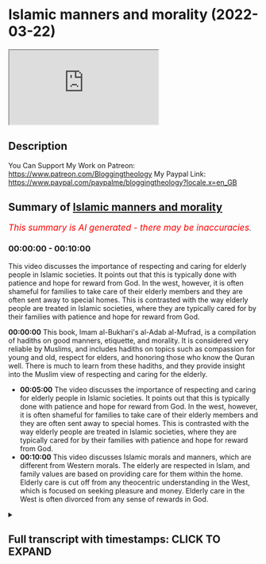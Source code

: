 # Islamic manners and morality (2022-03-22)

<iframe loading='lazy' allow='autoplay' src='https://www.youtube.com/embed/HWzf359ROjw'></iframe>

## Description

You Can Support My Work on Patreon:
https://www.patreon.com/Bloggingtheology
My Paypal Link: 
https://www.paypal.com/paypalme/bloggingtheology?locale.x=en_GB

## Summary of [Islamic manners and morality](https://www.youtube.com/watch?v=HWzf359ROjw)


*<span style="color:red; font-size:125%">This summary is AI generated - there may be inaccuracies</span>. [](/)*

### <a onclick="modifyYTiframeseektime('0')">00:00:00</a> - <a onclick="modifyYTiframeseektime('600')">00:10:00</a>

This video discusses the importance of respecting and caring for elderly people in Islamic societies. It points out that this is typically done with patience and hope for reward from God. In the west, however, it is often shameful for families to take care of their elderly members and they are often sent away to special homes. This is contrasted with the way elderly people are treated in Islamic societies, where they are typically cared for by their families with patience and hope for reward from God.

**<a onclick="modifyYTiframeseektime('0')">00:00:00</a>** This book, Imam al-Bukhari's al-Adab al-Mufrad, is a compilation of hadiths on good manners, etiquette, and morality. It is considered very reliable by Muslims, and includes hadiths on topics such as compassion for young and old, respect for elders, and honoring those who know the Quran well. There is much to learn from these hadiths, and they provide insight into the Muslim view of respecting and caring for the elderly.
* **<a onclick="modifyYTiframeseektime('300')">00:05:00</a>** The video discusses the importance of respecting and caring for elderly people in Islamic societies. It points out that this is typically done with patience and hope for reward from God. In the west, however, it is often shameful for families to take care of their elderly members and they are often sent away to special homes. This is contrasted with the way elderly people are treated in Islamic societies, where they are typically cared for by their families with patience and hope for reward from God.
* **<a onclick="modifyYTiframeseektime('600')">00:10:00</a>** This video discusses Islamic morals and manners, which are different from Western morals. The elderly are respected in Islam, and family values are based on providing care for them within the home. Elderly care is cut off from any theocentric understanding in the West, which is focused on seeking pleasure and money. Elderly care in the West is often divorced from any sense of rewards in God.

<details><summary><h2>Full transcript with timestamps: CLICK TO EXPAND</h2></summary>

<a onclick="modifyYTiframeseektime('1')">0:00:01</a> i find the whole subject of islamic  
<a onclick="modifyYTiframeseektime('4')">0:00:04</a> etiquette manners and morality to be  
<a onclick="modifyYTiframeseektime('6')">0:00:06</a> absolutely fascinating and i wanted to  
<a onclick="modifyYTiframeseektime('8')">0:00:08</a> share with you an extract from this  
<a onclick="modifyYTiframeseektime('10')">0:00:10</a> wonderful book  
<a onclick="modifyYTiframeseektime('12')">0:00:12</a> it's called imam al-bukhari's al-adab  
<a onclick="modifyYTiframeseektime('15')">0:00:15</a> al-mufrad with full commentary it's a  
<a onclick="modifyYTiframeseektime('19')">0:00:19</a> perfect code for manners and morality  
<a onclick="modifyYTiframeseektime('22')">0:00:22</a> and this is a really thick book and it's  
<a onclick="modifyYTiframeseektime('24')">0:00:24</a> actually quite cheap to get these days  
<a onclick="modifyYTiframeseektime('26')">0:00:26</a> as well and on the back it says this  
<a onclick="modifyYTiframeseektime('28')">0:00:28</a> imam al-bukhari is best known for being  
<a onclick="modifyYTiframeseektime('32')">0:00:32</a> the author of the rigorously  
<a onclick="modifyYTiframeseektime('34')">0:00:34</a> authenticated collection of hadiths  
<a onclick="modifyYTiframeseektime('37')">0:00:37</a> known as the sahih  
<a onclick="modifyYTiframeseektime('39')">0:00:39</a> this islamic work is deemed by muslims  
<a onclick="modifyYTiframeseektime('41')">0:00:41</a> to be the most authentically transmitted  
<a onclick="modifyYTiframeseektime('44')">0:00:44</a> work after the quran and while it  
<a onclick="modifyYTiframeseektime('47')">0:00:47</a> includes roughly  
<a onclick="modifyYTiframeseektime('49')">0:00:49</a> 250 hadiths on adab this word meaning  
<a onclick="modifyYTiframeseektime('53')">0:00:53</a> good manners etiquette moral values  
<a onclick="modifyYTiframeseektime('56')">0:00:56</a> al-bukhari also dedicated a larger  
<a onclick="modifyYTiframeseektime('59')">0:00:59</a> separate work  
<a onclick="modifyYTiframeseektime('60')">0:01:00</a> to these very important areas that are  
<a onclick="modifyYTiframeseektime('63')">0:01:03</a> relevant to the muslims daily lives and  
<a onclick="modifyYTiframeseektime('65')">0:01:05</a> this separate work is known as this  
<a onclick="modifyYTiframeseektime('69')">0:01:09</a> al-adab al-mufrad and the present volume  
<a onclick="modifyYTiframeseektime('73')">0:01:13</a> presents the work in translation with a  
<a onclick="modifyYTiframeseektime('76')">0:01:16</a> complete commentary so this is an  
<a onclick="modifyYTiframeseektime('78')">0:01:18</a> absolute treasure if you want to  
<a onclick="modifyYTiframeseektime('80')">0:01:20</a> focus on  
<a onclick="modifyYTiframeseektime('82')">0:01:22</a> rigorously authenticated hadiths on a  
<a onclick="modifyYTiframeseektime('84')">0:01:24</a> dab  
<a onclick="modifyYTiframeseektime('85')">0:01:25</a> now chapter 19 of this i just really  
<a onclick="modifyYTiframeseektime('88')">0:01:28</a> like it's entitled young and old young  
<a onclick="modifyYTiframeseektime('91')">0:01:31</a> and old i'm going to read um several  
<a onclick="modifyYTiframeseektime('93')">0:01:33</a> hadiths from this selected by bukhari  
<a onclick="modifyYTiframeseektime('96')">0:01:36</a> obviously  
<a onclick="modifyYTiframeseektime('97')">0:01:37</a> and some of the commentary which i think  
<a onclick="modifyYTiframeseektime('99')">0:01:39</a> is really helpful when it comes to  
<a onclick="modifyYTiframeseektime('101')">0:01:41</a> etiquette manners  
<a onclick="modifyYTiframeseektime('103')">0:01:43</a> how we should view young and old  
<a onclick="modifyYTiframeseektime('107')">0:01:47</a> and the chapter begins with some  
<a onclick="modifyYTiframeseektime('109')">0:01:49</a> comments  
<a onclick="modifyYTiframeseektime('110')">0:01:50</a> some hadiths were reported by different  
<a onclick="modifyYTiframeseektime('113')">0:01:53</a> companions of the prophet and in  
<a onclick="modifyYTiframeseektime('114')">0:01:54</a> different chains of transmission  
<a onclick="modifyYTiframeseektime('117')">0:01:57</a> this indicates that the prophet might  
<a onclick="modifyYTiframeseektime('120')">0:02:00</a> have said the hadith on different  
<a onclick="modifyYTiframeseektime('121')">0:02:01</a> occasions to different people or that he  
<a onclick="modifyYTiframeseektime('124')">0:02:04</a> might have said it on an occasion when  
<a onclick="modifyYTiframeseektime('126')">0:02:06</a> he had a large audience  
<a onclick="modifyYTiframeseektime('129')">0:02:09</a> and then uh  
<a onclick="modifyYTiframeseektime('131')">0:02:11</a> several hadith quoted and i'll just  
<a onclick="modifyYTiframeseektime('133')">0:02:13</a> mention a few of them number three five  
<a onclick="modifyYTiframeseektime('135')">0:02:15</a> five  
<a onclick="modifyYTiframeseektime('136')">0:02:16</a> abu herrera reports that the prophet  
<a onclick="modifyYTiframeseektime('139')">0:02:19</a> said  
<a onclick="modifyYTiframeseektime('140')">0:02:20</a> a person who is not compassionate to our  
<a onclick="modifyYTiframeseektime('143')">0:02:23</a> young  
<a onclick="modifyYTiframeseektime('144')">0:02:24</a> and does not respect the rights of our  
<a onclick="modifyYTiframeseektime('147')">0:02:27</a> old people  
<a onclick="modifyYTiframeseektime('148')">0:02:28</a> does not belong to us  
<a onclick="modifyYTiframeseektime('151')">0:02:31</a> okay that's one another one  
<a onclick="modifyYTiframeseektime('154')">0:02:34</a> uh hadith number 357  
<a onclick="modifyYTiframeseektime('157')">0:02:37</a> abdullah ibn amma reports that the  
<a onclick="modifyYTiframeseektime('159')">0:02:39</a> prophet said  
<a onclick="modifyYTiframeseektime('161')">0:02:41</a> he does not belong to us who does not  
<a onclick="modifyYTiframeseektime('164')">0:02:44</a> show due respect to our elderly and is  
<a onclick="modifyYTiframeseektime('167')">0:02:47</a> not compassionate to our young  
<a onclick="modifyYTiframeseektime('171')">0:02:51</a> and the last hadith i'm going to quote  
<a onclick="modifyYTiframeseektime('173')">0:02:53</a> here 359  
<a onclick="modifyYTiframeseektime('176')">0:02:56</a> al-ashari said  
<a onclick="modifyYTiframeseektime('178')">0:02:58</a> it is a mark of glorifying god to honor  
<a onclick="modifyYTiframeseektime('182')">0:03:02</a> muslims who have gone grey to respect a  
<a onclick="modifyYTiframeseektime('185')">0:03:05</a> person who knows a quran by heart  
<a onclick="modifyYTiframeseektime('188')">0:03:08</a> provided that he neither goes to excess  
<a onclick="modifyYTiframeseektime('191')">0:03:11</a> nor is negligent of it  
<a onclick="modifyYTiframeseektime('193')">0:03:13</a> and to honor a ruler who maintains  
<a onclick="modifyYTiframeseektime('196')">0:03:16</a> justice  
<a onclick="modifyYTiframeseektime('198')">0:03:18</a> now there's some commentary on me it's  
<a onclick="modifyYTiframeseektime('200')">0:03:20</a> very interesting and it shows really  
<a onclick="modifyYTiframeseektime('202')">0:03:22</a> also the differences between the muslim  
<a onclick="modifyYTiframeseektime('204')">0:03:24</a> view of the elderly and the young and  
<a onclick="modifyYTiframeseektime('207')">0:03:27</a> the prevalent western view of the same  
<a onclick="modifyYTiframeseektime('210')">0:03:30</a> and the differences i think are striking  
<a onclick="modifyYTiframeseektime('213')">0:03:33</a> and there's much to learn and much food  
<a onclick="modifyYTiframeseektime('215')">0:03:35</a> for thought here  
<a onclick="modifyYTiframeseektime('217')">0:03:37</a> so um our author says in these hadiths  
<a onclick="modifyYTiframeseektime('219')">0:03:39</a> the prophet mentions two groups for  
<a onclick="modifyYTiframeseektime('222')">0:03:42</a> special treatment  
<a onclick="modifyYTiframeseektime('224')">0:03:44</a> the young who need compassion more than  
<a onclick="modifyYTiframeseektime('227')">0:03:47</a> anything else in the way we treat them  
<a onclick="modifyYTiframeseektime('230')">0:03:50</a> and the old who need respect  
<a onclick="modifyYTiframeseektime('233')">0:03:53</a> people may love the young and  
<a onclick="modifyYTiframeseektime('235')">0:03:55</a> instinctively be kind to them  
<a onclick="modifyYTiframeseektime('238')">0:03:58</a> but they may also feel them to be a  
<a onclick="modifyYTiframeseektime('240')">0:04:00</a> burden particularly when a child is  
<a onclick="modifyYTiframeseektime('243')">0:04:03</a> rebellious  
<a onclick="modifyYTiframeseektime('244')">0:04:04</a> ill or unable to express its needs  
<a onclick="modifyYTiframeseektime('249')">0:04:09</a> compassion eases any difficulty that a  
<a onclick="modifyYTiframeseektime('253')">0:04:13</a> child may cause  
<a onclick="modifyYTiframeseektime('255')">0:04:15</a> it motivates the adult to try to  
<a onclick="modifyYTiframeseektime('258')">0:04:18</a> understand the child and identify the  
<a onclick="modifyYTiframeseektime('261')">0:04:21</a> causes of its unhappiness or irritation  
<a onclick="modifyYTiframeseektime('265')">0:04:25</a> enhancing the first and dealing with the  
<a onclick="modifyYTiframeseektime('268')">0:04:28</a> second  
<a onclick="modifyYTiframeseektime('269')">0:04:29</a> therefore  
<a onclick="modifyYTiframeseektime('270')">0:04:30</a> the prophet stresses the need to be  
<a onclick="modifyYTiframeseektime('272')">0:04:32</a> compassionate to children in all these  
<a onclick="modifyYTiframeseektime('276')">0:04:36</a> hadiths  
<a onclick="modifyYTiframeseektime('278')">0:04:38</a> on the other hand these hadiths focus on  
<a onclick="modifyYTiframeseektime('281')">0:04:41</a> the treatment that should be given to  
<a onclick="modifyYTiframeseektime('283')">0:04:43</a> elderly people  
<a onclick="modifyYTiframeseektime('285')">0:04:45</a> it goes without saying that when one  
<a onclick="modifyYTiframeseektime('287')">0:04:47</a> grows old one's strength declines  
<a onclick="modifyYTiframeseektime('292')">0:04:52</a> several faculties weaken including  
<a onclick="modifyYTiframeseektime('295')">0:04:55</a> memory  
<a onclick="modifyYTiframeseektime('296')">0:04:56</a> hearing and eyesight  
<a onclick="modifyYTiframeseektime('299')">0:04:59</a> some elderly people may become unable to  
<a onclick="modifyYTiframeseektime('302')">0:05:02</a> express themselves as well as they used  
<a onclick="modifyYTiframeseektime('305')">0:05:05</a> to  
<a onclick="modifyYTiframeseektime('306')">0:05:06</a> the problem is that there is little hope  
<a onclick="modifyYTiframeseektime('308')">0:05:08</a> of recovery indeed the reverse is true  
<a onclick="modifyYTiframeseektime('311')">0:05:11</a> and the weakness is increased as time  
<a onclick="modifyYTiframeseektime('314')">0:05:14</a> goes by otherwise it just gets worse  
<a onclick="modifyYTiframeseektime('317')">0:05:17</a> progressively and worse  
<a onclick="modifyYTiframeseektime('319')">0:05:19</a> hence some people may treat treat an  
<a onclick="modifyYTiframeseektime('322')">0:05:22</a> elderly person with condemcension  
<a onclick="modifyYTiframeseektime('325')">0:05:25</a> which may hurt their feelings  
<a onclick="modifyYTiframeseektime('329')">0:05:29</a> to be kind to an elderly person showing  
<a onclick="modifyYTiframeseektime('332')">0:05:32</a> respect and understanding and  
<a onclick="modifyYTiframeseektime('334')">0:05:34</a> overlooking that they may be slow in one  
<a onclick="modifyYTiframeseektime('338')">0:05:38</a> thing or another are all easy for anyone  
<a onclick="modifyYTiframeseektime('341')">0:05:41</a> who has a clear sense of social values  
<a onclick="modifyYTiframeseektime('345')">0:05:45</a> and this is what the hadith brings he  
<a onclick="modifyYTiframeseektime('347')">0:05:47</a> brings these social values we can learn  
<a onclick="modifyYTiframeseektime('350')">0:05:50</a> much from the wisdom and experience of  
<a onclick="modifyYTiframeseektime('353')">0:05:53</a> older people  
<a onclick="modifyYTiframeseektime('354')">0:05:54</a> to dismiss any elderly person as someone  
<a onclick="modifyYTiframeseektime('357')">0:05:57</a> who is past usefulness is particularly  
<a onclick="modifyYTiframeseektime('360')">0:06:00</a> cruel and this happens unfortunately a  
<a onclick="modifyYTiframeseektime('363')">0:06:03</a> lot in the west these days  
<a onclick="modifyYTiframeseektime('365')">0:06:05</a> because it is easy to fall into this  
<a onclick="modifyYTiframeseektime('367')">0:06:07</a> trap the prophet repeatedly stressed the  
<a onclick="modifyYTiframeseektime('370')">0:06:10</a> importance of showing respect and  
<a onclick="modifyYTiframeseektime('373')">0:06:13</a> kindness to our elderly  
<a onclick="modifyYTiframeseektime('376')">0:06:16</a> they are people we should honor  
<a onclick="modifyYTiframeseektime('380')">0:06:20</a> hadith number  
<a onclick="modifyYTiframeseektime('382')">0:06:22</a> 359 already quoted provides a good  
<a onclick="modifyYTiframeseektime('385')">0:06:25</a> example of how the prophet combined the  
<a onclick="modifyYTiframeseektime('388')">0:06:28</a> treatment of three different categories  
<a onclick="modifyYTiframeseektime('390')">0:06:30</a> of people under one heading  
<a onclick="modifyYTiframeseektime('393')">0:06:33</a> the hadith says just to remind us it is  
<a onclick="modifyYTiframeseektime('396')">0:06:36</a> a mark of glorifying god to honor  
<a onclick="modifyYTiframeseektime('399')">0:06:39</a> muslims who have gone gray to respect a  
<a onclick="modifyYTiframeseektime('402')">0:06:42</a> person who knows the quran by heart  
<a onclick="modifyYTiframeseektime('406')">0:06:46</a> provided that he neither goes to excess  
<a onclick="modifyYTiframeseektime('409')">0:06:49</a> nor is negligent of it  
<a onclick="modifyYTiframeseektime('411')">0:06:51</a> and to honor a ruler who maintains  
<a onclick="modifyYTiframeseektime('414')">0:06:54</a> justice  
<a onclick="modifyYTiframeseektime('416')">0:06:56</a> an elderly person who has gone gray may  
<a onclick="modifyYTiframeseektime('419')">0:06:59</a> be only an ordinary person who never  
<a onclick="modifyYTiframeseektime('422')">0:07:02</a> aspired to high position  
<a onclick="modifyYTiframeseektime('424')">0:07:04</a> he may be far removed from the person in  
<a onclick="modifyYTiframeseektime('428')">0:07:08</a> power whom the hadith tells us to honor  
<a onclick="modifyYTiframeseektime('431')">0:07:11</a> if he maintains justice  
<a onclick="modifyYTiframeseektime('434')">0:07:14</a> both may have little in common with a  
<a onclick="modifyYTiframeseektime('436')">0:07:16</a> person who has learned the quran by  
<a onclick="modifyYTiframeseektime('439')">0:07:19</a> heart the latter may only be a youth in  
<a onclick="modifyYTiframeseektime('442')">0:07:22</a> his teens or even younger much younger  
<a onclick="modifyYTiframeseektime('445')">0:07:25</a> people these days remember the quran in  
<a onclick="modifyYTiframeseektime('447')">0:07:27</a> its entirety it's remarkable  
<a onclick="modifyYTiframeseektime('449')">0:07:29</a> nevertheless the prophet tells us that  
<a onclick="modifyYTiframeseektime('451')">0:07:31</a> to honor all these people is a mark of  
<a onclick="modifyYTiframeseektime('455')">0:07:35</a> proper glorification of god  
<a onclick="modifyYTiframeseektime('458')">0:07:38</a> it goes without saying that to glorify  
<a onclick="modifyYTiframeseektime('461')">0:07:41</a> god is an act of worship which is  
<a onclick="modifyYTiframeseektime('463')">0:07:43</a> required by a muslim throughout his life  
<a onclick="modifyYTiframeseektime('468')">0:07:48</a> this is indeed the mark of true faith  
<a onclick="modifyYTiframeseektime('471')">0:07:51</a> therefore when the prophet defines a  
<a onclick="modifyYTiframeseektime('474')">0:07:54</a> certain type of behavior in society  
<a onclick="modifyYTiframeseektime('476')">0:07:56</a> relating it to the glorification of god  
<a onclick="modifyYTiframeseektime('480')">0:08:00</a> he emphasizes its importance as a proper  
<a onclick="modifyYTiframeseektime('484')">0:08:04</a> islamic attitude consequently muslims  
<a onclick="modifyYTiframeseektime('487')">0:08:07</a> acquire this as part of their social  
<a onclick="modifyYTiframeseektime('490')">0:08:10</a> values  
<a onclick="modifyYTiframeseektime('492')">0:08:12</a> this is the reason why the elderly have  
<a onclick="modifyYTiframeseektime('496')">0:08:16</a> always enjoyed a position of respect in  
<a onclick="modifyYTiframeseektime('499')">0:08:19</a> muslim societies now this next paragraph  
<a onclick="modifyYTiframeseektime('502')">0:08:22</a> i find is so  
<a onclick="modifyYTiframeseektime('504')">0:08:24</a> heart rendering and striking as a  
<a onclick="modifyYTiframeseektime('506')">0:08:26</a> westerner living in the west obviously  
<a onclick="modifyYTiframeseektime('509')">0:08:29</a> um the situation is so different from  
<a onclick="modifyYTiframeseektime('511')">0:08:31</a> the way it's described here so i'll just  
<a onclick="modifyYTiframeseektime('514')">0:08:34</a> perhaps make some comments after reading  
<a onclick="modifyYTiframeseektime('516')">0:08:36</a> the paragraph  
<a onclick="modifyYTiframeseektime('517')">0:08:37</a> this is the reason to repeat why the  
<a onclick="modifyYTiframeseektime('520')">0:08:40</a> elderly have always enjoyed a position  
<a onclick="modifyYTiframeseektime('522')">0:08:42</a> of respect  
<a onclick="modifyYTiframeseektime('524')">0:08:44</a> in muslim societies  
<a onclick="modifyYTiframeseektime('526')">0:08:46</a> wherever we may go in the muslim world  
<a onclick="modifyYTiframeseektime('529')">0:08:49</a> we find families taking care of their  
<a onclick="modifyYTiframeseektime('532')">0:08:52</a> elders even when providing such care  
<a onclick="modifyYTiframeseektime('535')">0:08:55</a> involves putting in much effort and  
<a onclick="modifyYTiframeseektime('538')">0:08:58</a> represents a heavy burden  
<a onclick="modifyYTiframeseektime('541')">0:09:01</a> looking after a senile or inva  
<a onclick="modifyYTiframeseektime('545')">0:09:05</a> invalid person  
<a onclick="modifyYTiframeseektime('547')">0:09:07</a> may be very hard and tiring  
<a onclick="modifyYTiframeseektime('551')">0:09:11</a> muslim families undertake these tasks  
<a onclick="modifyYTiframeseektime('553')">0:09:13</a> with patience hoping to receive god's  
<a onclick="modifyYTiframeseektime('556')">0:09:16</a> reward  
<a onclick="modifyYTiframeseektime('558')">0:09:18</a> in fact old people's homes are scarce in  
<a onclick="modifyYTiframeseektime('562')">0:09:22</a> muslim societies to repeat that old  
<a onclick="modifyYTiframeseektime('565')">0:09:25</a> people's homes are scarce in muslim  
<a onclick="modifyYTiframeseektime('568')">0:09:28</a> societies because society makes it  
<a onclick="modifyYTiframeseektime('570')">0:09:30</a> shameful  
<a onclick="modifyYTiframeseektime('572')">0:09:32</a> for a family to relinquish its duty of  
<a onclick="modifyYTiframeseektime('575')">0:09:35</a> providing proper care for its elderly  
<a onclick="modifyYTiframeseektime('580')">0:09:40</a> i this is this is so heart-rending uh in  
<a onclick="modifyYTiframeseektime('583')">0:09:43</a> in britain and i know it's true in many  
<a onclick="modifyYTiframeseektime('584')">0:09:44</a> other places in the west when a person  
<a onclick="modifyYTiframeseektime('587')">0:09:47</a> reaches a very advanced age they are  
<a onclick="modifyYTiframeseektime('589')">0:09:49</a> basically sent to special homes away  
<a onclick="modifyYTiframeseektime('592')">0:09:52</a> from the family where they are looked  
<a onclick="modifyYTiframeseektime('594')">0:09:54</a> after by professional nurses or support  
<a onclick="modifyYTiframeseektime('597')">0:09:57</a> workers  
<a onclick="modifyYTiframeseektime('599')">0:09:59</a> and they all live together and they just  
<a onclick="modifyYTiframeseektime('601')">0:10:01</a> watch television all day and they're  
<a onclick="modifyYTiframeseektime('602')">0:10:02</a> looked after guys by it's very very  
<a onclick="modifyYTiframeseektime('605')">0:10:05</a> different they're taking it taken away  
<a onclick="modifyYTiframeseektime('607')">0:10:07</a> from their families nearly always and  
<a onclick="modifyYTiframeseektime('609')">0:10:09</a> putting special homes away from their  
<a onclick="modifyYTiframeseektime('612')">0:10:12</a> loved ones and there they live out days  
<a onclick="modifyYTiframeseektime('615')">0:10:15</a> often without much love or care from  
<a onclick="modifyYTiframeseektime('618')">0:10:18</a> their family and it's just awful and i'm  
<a onclick="modifyYTiframeseektime('620')">0:10:20</a> not blaming anyone it's just the way  
<a onclick="modifyYTiframeseektime('622')">0:10:22</a> what the west is set up like this  
<a onclick="modifyYTiframeseektime('624')">0:10:24</a> uh and basically the elderly are not  
<a onclick="modifyYTiframeseektime('626')">0:10:26</a> respected they're seen as to be  
<a onclick="modifyYTiframeseektime('628')">0:10:28</a> marginalized and put away somewhere so  
<a onclick="modifyYTiframeseektime('630')">0:10:30</a> that we in our work working lives and  
<a onclick="modifyYTiframeseektime('633')">0:10:33</a> our professional lives don't have to  
<a onclick="modifyYTiframeseektime('634')">0:10:34</a> deal with the responsibilities of caring  
<a onclick="modifyYTiframeseektime('637')">0:10:37</a> for them and looking after them  
<a onclick="modifyYTiframeseektime('639')">0:10:39</a> but islamic social values are very  
<a onclick="modifyYTiframeseektime('641')">0:10:41</a> different and their family values based  
<a onclick="modifyYTiframeseektime('643')">0:10:43</a> on  
<a onclick="modifyYTiframeseektime('644')">0:10:44</a> providing proper care for its elderly  
<a onclick="modifyYTiframeseektime('647')">0:10:47</a> within the home within the family and i  
<a onclick="modifyYTiframeseektime('649')">0:10:49</a> think that is something the west can  
<a onclick="modifyYTiframeseektime('651')">0:10:51</a> learn from and look to to improve the  
<a onclick="modifyYTiframeseektime('654')">0:10:54</a> quality of life of everyone  
<a onclick="modifyYTiframeseektime('656')">0:10:56</a> and of course in the west it's it's  
<a onclick="modifyYTiframeseektime('657')">0:10:57</a> divorced from any sense of the rewards  
<a onclick="modifyYTiframeseektime('659')">0:10:59</a> of god and god's providing fat the  
<a onclick="modifyYTiframeseektime('662')">0:11:02</a> elderly uh support in families is  
<a onclick="modifyYTiframeseektime('665')">0:11:05</a> completely cut off from any theocentric  
<a onclick="modifyYTiframeseektime('667')">0:11:07</a> understanding of  
<a onclick="modifyYTiframeseektime('669')">0:11:09</a> our  
<a onclick="modifyYTiframeseektime('670')">0:11:10</a> our lives on earth which are basically  
<a onclick="modifyYTiframeseektime('673')">0:11:13</a> centered around seeking advancement and  
<a onclick="modifyYTiframeseektime('676')">0:11:16</a> pleasure and money and so on um  
<a onclick="modifyYTiframeseektime('679')">0:11:19</a> completely cut off from a larger  
<a onclick="modifyYTiframeseektime('682')">0:11:22</a> theological understanding theocentric  
<a onclick="modifyYTiframeseektime('684')">0:11:24</a> understanding of our purpose in life  
<a onclick="modifyYTiframeseektime('687')">0:11:27</a> anyway i just wanted to share um those  
<a onclick="modifyYTiframeseektime('689')">0:11:29</a> lovely hadith uh from chapter 19 young  
<a onclick="modifyYTiframeseektime('692')">0:11:32</a> and old and this book uh which i do  
<a onclick="modifyYTiframeseektime('695')">0:11:35</a> recommend is really thick you can see i  
<a onclick="modifyYTiframeseektime('698')">0:11:38</a> mean there's literally thousands of  
<a onclick="modifyYTiframeseektime('700')">0:11:40</a> hadith just on  
<a onclick="modifyYTiframeseektime('702')">0:11:42</a> manners and morality is a perfect code  
<a onclick="modifyYTiframeseektime('705')">0:11:45</a> it says for of manners and morality  
<a onclick="modifyYTiframeseektime('708')">0:11:48</a> compiled by imam al-bukhari so they're  
<a onclick="modifyYTiframeseektime('710')">0:11:50</a> all authentic and it's a marvelous  
<a onclick="modifyYTiframeseektime('712')">0:11:52</a> treasure to to own and god willing i  
<a onclick="modifyYTiframeseektime('716')">0:11:56</a> will  
<a onclick="modifyYTiframeseektime('717')">0:11:57</a> record other perhaps videos talking  
<a onclick="modifyYTiframeseektime('720')">0:12:00</a> about other hadiths as well till next  
<a onclick="modifyYTiframeseektime('722')">0:12:02</a> time  

</details>
